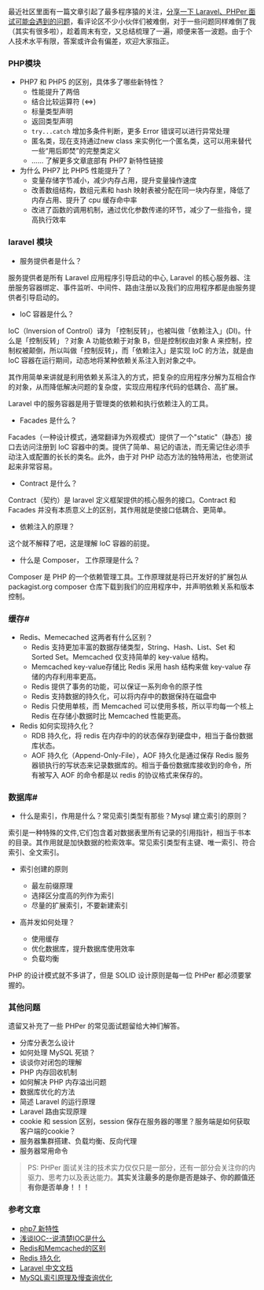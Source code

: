 最近社区里面有一篇文章引起了最多程序猿的关注，[分享一下 Laravel、PHPer 面试可能会遇到的问题](https://laravel-china.org/topics/6138/share-some-of-the-problems-that-larvel-and-phper-interviews-may-encounter)，看评论区不少小伙伴们被难倒，对于一些问题同样难倒了我（其实有很多啦），趁着周末有空，又总结梳理了一遍，顺便来答一波题。由于个人技术水平有限，答案或许会有偏差，欢迎大家指正。

### PHP模块

- PHP7 和 PHP5 的区别，具体多了哪些新特性？
  - 性能提升了两倍 
  - 结合比较运算符 (<=>)
  - 标量类型声明
  - 返回类型声明
  - `try...catch` 增加多条件判断，更多 Error 错误可以进行异常处理
  - 匿名类，现在支持通过new class 来实例化一个匿名类，这可以用来替代一些“用后即焚”的完整类定义
  - …… 了解更多文章底部有 PHP7 新特性链接
- 为什么 PHP7 比 PHP5 性能提升了？
  - 变量存储字节减小，减少内存占用，提升变量操作速度
  - 改善数组结构，数组元素和 hash 映射表被分配在同一块内存里，降低了内存占用、提升了 cpu 缓存命中率
  - 改进了函数的调用机制，通过优化参数传递的环节，减少了一些指令，提高执行效率

### laravel 模块 

- 服务提供者是什么？

服务提供者是所有 Laravel 应用程序引导启动的中心, Laravel 的核心服务器、注册服务容器绑定、事件监听、中间件、路由注册以及我们的应用程序都是由服务提供者引导启动的。

- IoC 容器是什么？

IoC（Inversion of Control）译为 「控制反转」，也被叫做「依赖注入」(DI)。什么是「控制反转」？对象 A 功能依赖于对象 B，但是控制权由对象 A 来控制，控制权被颠倒，所以叫做「控制反转」，而「依赖注入」是实现 IoC 的方法，就是由 IoC 容器在运行期间，动态地将某种依赖关系注入到对象之中。

其作用简单来讲就是利用依赖关系注入的方式，把复杂的应用程序分解为互相合作的对象，从而降低解决问题的复杂度，实现应用程序代码的低耦合、高扩展。

Laravel 中的服务容器是用于管理类的依赖和执行依赖注入的工具。

- Facades 是什么？

Facades（一种设计模式，通常翻译为外观模式）提供了一个"static"（静态）接口去访问注册到 IoC 容器中的类。提供了简单、易记的语法，而无需记住必须手动注入或配置的长长的类名。此外，由于对 PHP 动态方法的独特用法，也使测试起来非常容易。

- Contract 是什么？

Contract（契约）是 laravel  定义框架提供的核心服务的接口。Contract 和 Facades 并没有本质意义上的区别，其作用就是使接口低耦合、更简单。


- 依赖注入的原理？
 
这个就不解释了吧，这是理解 IoC 容器的前提。

- 什么是 Composer， 工作原理是什么？

Composer 是 PHP 的一个依赖管理工具。工作原理就是将已开发好的扩展包从 packagist.org composer 仓库下载到我们的应用程序中，并声明依赖关系和版本控制。

### 缓存#

- Redis、Memecached 这两者有什么区别？
  - Redis 支持更加丰富的数据存储类型，String、Hash、List、Set 和 Sorted Set。Memcached 仅支持简单的 key-value 结构。
  - Memcached key-value存储比 Redis 采用 hash 结构来做 key-value 存储的内存利用率更高。
  - Redis 提供了事务的功能，可以保证一系列命令的原子性
  - Redis 支持数据的持久化，可以将内存中的数据保持在磁盘中
  - Redis 只使用单核，而 Memcached 可以使用多核，所以平均每一个核上 Redis 在存储小数据时比 Memcached 性能更高。
- Redis 如何实现持久化？
  - RDB 持久化，将 redis 在内存中的的状态保存到硬盘中，相当于备份数据库状态。
  - AOF 持久化（Append-Only-File），AOF 持久化是通过保存 Redis 服务器锁执行的写状态来记录数据库的。相当于备份数据库接收到的命令，所有被写入 AOF 的命令都是以 redis 的协议格式来保存的。

### 数据库#

- 什么是索引，作用是什么？常见索引类型有那些？Mysql 建立索引的原则？

索引是一种特殊的文件,它们包含着对数据表里所有记录的引用指针，相当于书本的目录。其作用就是加快数据的检索效率。常见索引类型有主键、唯一索引、符合索引、全文索引。

- 索引创建的原则
  - 最左前缀原理
  - 选择区分度高的列作为索引
  - 尽量的扩展索引，不要新建索引

- 高并发如何处理？
  - 使用缓存
  - 优化数据库，提升数据库使用效率
  - 负载均衡

PHP 的设计模式就不多讲了，但是 SOLID 设计原则是每一位 PHPer 都必须要掌握的。 

### 其他问题
遗留又补充了一些 PHPer 的常见面试题留给大神们解答。

- 分库分表怎么设计
- 如何处理 MySQL 死锁？
- 谈谈你对闭包的理解
- PHP 内存回收机制
- 如何解决 PHP 内存溢出问题
- 数据库优化的方法
- 简述 Laravel 的运行原理
- Laravel 路由实现原理
- cookie 和 session 区别，session 保存在服务器的哪里？服务端是如何获取客户端的cookie？
- 服务器集群搭建、负载均衡、反向代理
- 服务器常用命令

> PS: PHPer 面试关注的技术实力仅仅只是一部分，还有一部分会关注你的内驱力、思考力以及表达能力。**其实关注最多的是你是否是妹子、你的颜值还有你是否单身！！！** 


### 参考文章

- [php7 新特性](http://php.net/manual/zh/migration70.new-features.php)
- [浅谈IOC--说清楚IOC是什么](http://www.cnblogs.com/DebugLZQ/archive/2013/06/05/3107957.html)
- [Redis和Memcached的区别](https://www.biaodianfu.com/redis-vs-memcached.html)
- [Redis 持久化](http://www.jianshu.com/p/bedec93e5a7b)
- [Laravel 中文文档](https://d.laravel-china.org/docs/5.5)
- [MySQL索引原理及慢查询优化](https://tech.meituan.com/mysql-index.html)